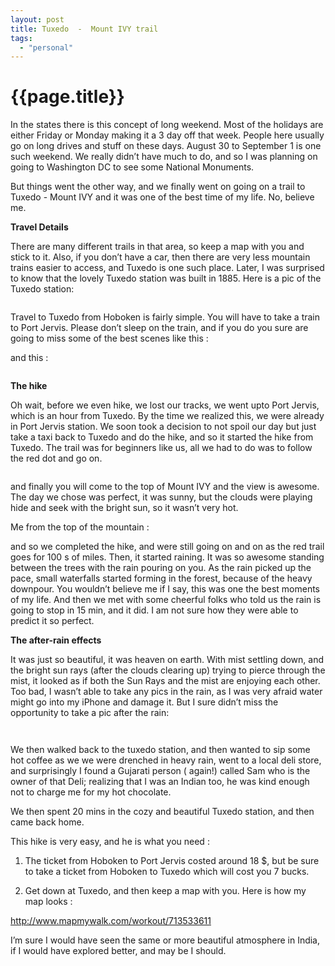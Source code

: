 ```yaml
---
layout: post
title: Tuxedo  -  Mount IVY trail
tags:
  - "personal"
--- 
```




 {{page.title}}
======================================================




<p>In the states there is this concept of long weekend. Most of the holidays are either Friday or Monday making it a 3 day off that week. People here usually go on long drives and stuff on these days. August 30 to September 1 is one such weekend. We really didn&#8217;t have much to do, and so I was planning on going to Washington DC to see some National Monuments.</p>

<p>But things went the other way, and we finally went on going on a trail to Tuxedo - Mount IVY and it was one of the best time of my life. No, believe me.</p>

<p><strong>Travel Details</strong></p>

<p>There are many different trails in that area, so keep a map with you and stick to it. Also, if you don&#8217;t have a car, then there are very less mountain trains easier to access, and Tuxedo is one such place. Later, I was surprised to know that the lovely Tuxedo station was built in 1885. Here is a pic of the Tuxedo station:</p>

<p><img src="https://31.media.tumblr.com/d46e692338b16ef92e626da880b8cf8e/tumblr_inline_nbikkmbSkn1r7tery.jpg" alt=""/></p>

<p>Travel to Tuxedo from Hoboken is fairly simple. You will have to take a train to Port Jervis. Please don&#8217;t sleep on the train, and if you do you sure are going to miss some of the best scenes like this&#160;: <img src="https://31.media.tumblr.com/eb37c1bd72ac1372dcb397689ce8ccc0/tumblr_inline_nbijgcS7gC1r7tery.jpg" alt=""/></p>

<p>and this&#160;:</p>

<p><img src="https://31.media.tumblr.com/639b87eb99b882369ce035f4897871dd/tumblr_inline_nbijihEhJg1r7tery.jpg" alt=""/></p>

<p><strong>The hike</strong></p>

<p>Oh wait, before we even hike, we lost our tracks, we went upto Port Jervis, which is an hour from Tuxedo. By the time we realized this, we were already in Port Jervis station. We soon took a decision to not spoil our day but just take a taxi back to Tuxedo and do the hike, and so it started the hike from Tuxedo. The trail was for beginners like us, all we had to do was to follow the red dot and go on.</p>

<p><img src="https://31.media.tumblr.com/5449b1401016c0d1b73b3fc9cc696768/tumblr_inline_nbijm6G9tG1r7tery.jpg" alt=""/></p>

<p>and finally you will come to the top of Mount IVY and the view is awesome. The day we chose was perfect, it was sunny, but the clouds were playing hide and seek with the bright sun, so it wasn&#8217;t very hot.</p>

<p>Me from the top of the mountain&#160;:
<img src="https://31.media.tumblr.com/c1d523c7bb244586c06b4072cc07acc1/tumblr_inline_nbijp5Krj81r7tery.jpg" alt=""/></p>

<p>and so we completed the hike, and were still going on and on as the red trail goes for 100&#160;s of miles. Then, it started raining. It was so awesome standing between the trees with the rain pouring on you. As the rain picked up the pace, small waterfalls started forming in the forest, because of the heavy downpour. You wouldn&#8217;t believe me if I say, this was one the best moments of my life. And then we met with some cheerful folks who told us the rain is going to stop in 15 min, and it did. I am not sure how they were able to predict it so perfect.</p>

<p><strong>The after-rain effects</strong></p>

<p>It was just so beautiful, it was heaven on earth. With mist settling down, and the bright sun rays (after the clouds clearing up) trying to pierce through the mist, it looked as if both the Sun Rays and the mist are enjoying each other.  Too bad, I wasn&#8217;t able to take any pics in the rain, as I was very afraid water might go into my iPhone and damage it.  But I sure didn&#8217;t miss the opportunity to take a pic after the rain:</p>

<p><img src="https://31.media.tumblr.com/4b44293b0654b956f2e9d74497ad9192/tumblr_inline_nbijzzlFbw1r7tery.jpg" alt=""/></p>

<p><img src="https://31.media.tumblr.com/18b1c3b69b4e51837db90a6c6e5c6039/tumblr_inline_nbik2eW17p1r7tery.jpg" alt=""/></p>

<p>We then walked back to the tuxedo station, and then wanted to sip some hot coffee as we we were drenched in heavy rain, went to a local deli store, and surprisingly I found a Gujarati person ( again!) called Sam who is the owner of that Deli; realizing that I was an Indian  too, he was kind enough not to charge me for my hot chocolate.</p>

<p>We then spent 20 mins in the cozy and beautiful Tuxedo station, and then came back home.</p>

<p>This hike is very easy, and he is what you need&#160;:</p>

<ol><li><p>The ticket from Hoboken to Port Jervis costed around 18 $, but be sure to take a ticket from Hoboken to Tuxedo which will cost you 7 bucks.</p></li>
<li><p>Get down at Tuxedo, and then keep a map with you. Here is how my map looks&#160;:</p></li>
</ol><p><a href="http://www.mapmywalk.com/workout/713533611">http://www.mapmywalk.com/workout/713533611</a></p>

<p>I&#8217;m sure I would have seen the same or more beautiful atmosphere in India, if I would have explored better, and may be I should.</p>
